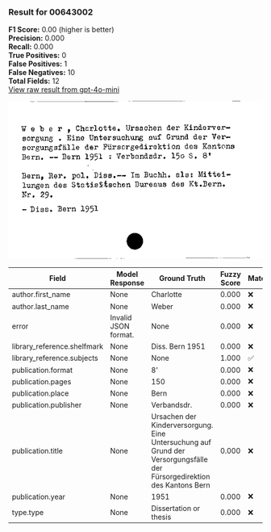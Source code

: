 ### Result for 00643002
**F1 Score:** 0.00 (higher is better)<br>**Precision:** 0.000<br>**Recall:** 0.000<br>**True Positives:** 0<br>**False Positives:** 1<br>**False Negatives:** 10<br>**Total Fields:** 12<br>[View raw result from gpt-4o-mini](https://github.com/RISE-UNIBAS/humanities_data_benchmark/blob/main/results/2025-10-03/T0164/request_T0164_00643002.json)

<img src="https://github.com/RISE-UNIBAS/humanities_data_benchmark/blob/main/benchmarks/zettelkatalog/images/00643002.jpg?raw=true" alt="00643002" width="600px">

| Field | Model Response | Ground Truth | Fuzzy Score | Match |
|-------|----------------|--------------|-------------|-------|
| author.first_name | None | Charlotte | 0.000 | ❌ |
| author.last_name | None | Weber | 0.000 | ❌ |
| error | Invalid JSON format. | None | 0.000 | ❌ |
| library_reference.shelfmark | None | Diss. Bern 1951 | 0.000 | ❌ |
| library_reference.subjects | None | None | 1.000 | ✅ |
| publication.format | None | 8' | 0.000 | ❌ |
| publication.pages | None | 150 | 0.000 | ❌ |
| publication.place | None | Bern | 0.000 | ❌ |
| publication.publisher | None | Verbandsdr. | 0.000 | ❌ |
| publication.title | None | Ursachen der Kinderversorgung. Eine Untersuchung auf Grund der Versorgungsfälle der Fürsorgedirektion des Kantons Bern | 0.000 | ❌ |
| publication.year | None | 1951 | 0.000 | ❌ |
| type.type | None | Dissertation or thesis | 0.000 | ❌ |
